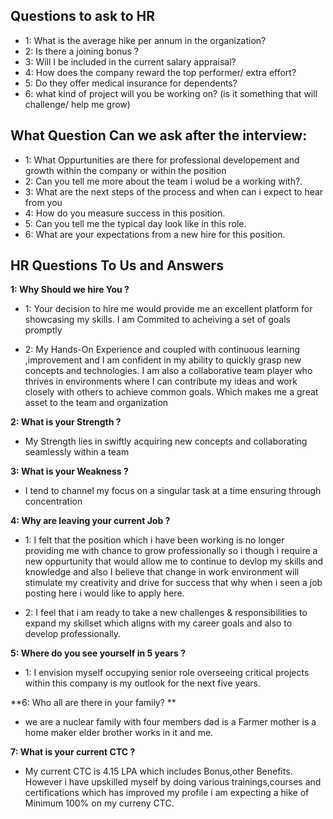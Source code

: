 ## Questions to ask to HR

- 1: What is the average hike per annum in the organization?
- 2: Is there a joining bonus ?
- 3: Will I be included in the current salary appraisal?
- 4: How does the company reward the top performer/ extra effort?
- 5: Do they offer medical insurance for dependents?
- 6: what kind of project will you be working on? (is it something that will challenge/ help me grow)

## What Question Can we ask after the interview:

- 1: What Oppurtunities are there for professional developement and growth within the company or within the position
- 2: Can you tell me more about the team i wolud be a working with?.
- 3: What are the next steps of the process and when can i expect to hear from you
- 4: How do you measure success in this position.
- 5: Can you tell me the typical day look like in this role.
- 6: What are your expectations from a new hire for this position.

## HR Questions To Us and Answers

**1: Why Should we hire You ?**
- 1: Your decision to hire me would provide me an excellent platform for showcasing my skills. I am Commited to acheiving a set of goals promptly

- 2: My Hands-On Experience and coupled with continuous learning ,improvement and I am confident in my ability to quickly grasp new concepts and technologies. I am also a collaborative team player who thrives in environments where I can contribute my ideas and work closely with others to achieve common goals. Which makes me a great asset to the team and organization

**2: What is your Strength ?**
- My Strength lies in swiftly acquiring new concepts and collaborating seamlessly within a team

**3: What is your Weakness ?**
- I tend to channel my focus on a singular task at a time ensuring through concentration

**4: Why are leaving your current Job ?**
- 1: I felt that the position which i have been working is no longer providing me with chance to grow professionally so i though i require a new oppurtunity that would allow me to continue to devlop my skills and knowledge and also I believe that change in work environment will stimulate my creativity and drive for success that why when i seen a job posting here i would like to apply here.

- 2: I feel that i am ready to take a new challenges & responsibilities to expand my skillset which aligns with my career goals and also to develop professionally.

**5: Where do you see yourself in 5 years ?**
- 1: I envision myself occupying senior role overseeing critical projects within this company is my outlook for the next five years.

**6: Who all are there in your family? **
- we are a nuclear family with four members dad is a Farmer mother is a home maker elder brother works in it and me.

**7: What is your current CTC ?**
- My current CTC is 4.15 LPA which includes Bonus,other Benefits. However i have upskilled myself by doing various trainings,courses and certifications which has improved my profile i am expecting a hike of Minimum 100% on my curreny CTC.





